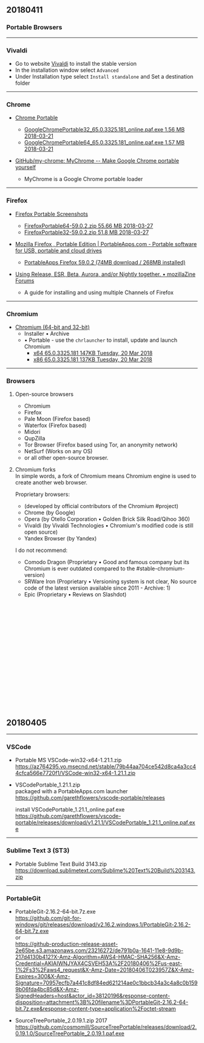 





## 20180411

### Portable Browsers



---------------------------------------------------------
### Vivaldi
- Go to website [Vivaldi](https://vivaldi.com/download/) to install the stable version     
- In the installation window select `Advanced`   
- Under Installation type select `Install standalone` and Set a destination folder  

---------------------------------------------------------
### Chrome

- [Chrome Portable](https://www.chrome-portable.com/)   
    + [GoogleChromePortable32_65.0.3325.181_online.paf.exe 1.56 MB  2018-03-21](https://www.chrome-portable.com/download/GoogleChromePortable_65.0.3325.181_online.paf.exe)
    + [GoogleChromePortable64_65.0.3325.181_online.paf.exe 1.57 MB  2018-03-21](https://www.chrome-portable.com/download/GoogleChromePortable64_65.0.3325.181_online.paf.exe)
     
- [GitHub/my-chrome: MyChrome -- Make Google Chrome portable yourself](https://github.com/cnjackchen/my-chrome)   
    + MyChrome is a Google Chrome portable loader


---------------------------------------------------------
### Firefox
- [Firefox Portable Screenshots](https://www.firefox-usb.com/)   
    + [FirefoxPortable64-59.0.2.zip    55.66 MB    2018-03-27](https://www.firefox-usb.com/download/FirefoxPortable64-59.0.2.zip)
    + [FirefoxPortable32-59.0.2.zip    51.8 MB     2018-03-27](https://www.firefox-usb.com/download/FirefoxPortable32-59.0.2.zip)

- [Mozilla Firefox , Portable Edition | PortableApps.com - Portable software for USB, portable and cloud drives](https://portableapps.com/apps/internet/firefox_portable)   
    + [PortableApps Firefox 59.0.2 (74MB download / 268MB installed)](https://portableapps.com/redirect/?a=FirefoxPortable&s=s&p=&d=sfpa&f=FirefoxPortable_59.0.2_English.paf.exe)

- [Using Release, ESR, Beta, Aurora, and/or Nightly together. • mozillaZine Forums](http://forums.mozillazine.org/viewtopic.php?f=23&t=2821799)
    + A guide for installing and using multiple Channels of Firefox


---------------------------------------------------------
### Chromium
- [Chromium (64-bit and 32-bit)](https://chromium.woolyss.com)   
    + Installer • Archive 
    + • Portable - use the `chrlauncher` to install, update and launch Chromium
        * [x64 65.0.3325.181    147KB   Tuesday, 20 Mar 2018](https://chromium.woolyss.com/f/chrlauncher-win64-stable-codecs-sync.zip)
        * [x86 65.0.3325.181    137KB   Tuesday, 20 Mar 2018](https://chromium.woolyss.com/f/chrlauncher-win32-stable-codecs-sync.zip)


---------------------------------------------------------
### Browsers


1. Open-source browsers  
    - Chromium  
    - Firefox  
    - Pale Moon (Firefox based)  
    - Waterfox (Firefox based)  
    - Midori  
    - QupZilla  
    - Tor Browser (Firefox based using Tor, an anonymity network)  
    - NetSurf (Works on any OS)  
    - or all other open-source browser.  


2. Chromium forks   
    In simple words, a fork of Chromium means Chromium engine is used to create another web browser.   

    Proprietary browsers:  
    - (developed by official contributors of the Chromium #project)  
    - Chrome (by Google)  
    - Opera (by Otello Corporation • Golden Brick Silk Road/Qihoo 360)  
    - Vivaldi (by Vivaldi Technologies • Chromium's modified code is still open source)  
    - Yandex Browser (by Yandex)  
 
    I do not recommend:
    - Comodo Dragon (Proprietary • Good and famous company but its Chromium is ever outdated compared to the #stable-chromium-version)
    - SRWare Iron (Proprietary • Versioning system is not clear, No source code of the latest version available since 2011 - Archive: 1)
    - Epic (Proprietary • Reviews on Slashdot)














 
<br>
<br>
<br>
<br>
<br>
<br>
<br>
<br>
<br>
<br>
<br>
<br>
<br>
<br>
<br>
<br> 

















## 20180405




---------------------------------------------------------
### VSCode

- Portable MS VSCode-win32-x64-1.21.1.zip  
https://az764295.vo.msecnd.net/stable/79b44aa704ce542d8ca4a3cc44cfca566e7720f1/VSCode-win32-x64-1.21.1.zip


- VSCodePortable_1.21.1.zip  
packaged with a PortableApps.com launcher  
https://github.com/garethflowers/vscode-portable/releases

    install VSCodePortable_1.21.1_online.paf.exe   
    https://github.com/garethflowers/vscode-portable/releases/download/v1.21.1/VSCodePortable_1.21.1_online.paf.exe








---------------------------------------------------------
### Sublime Text 3 (ST3)

- Portable Sublime Text Build 3143.zip  
https://download.sublimetext.com/Sublime%20Text%20Build%203143.zip












---------------------------------------------------------
### PortableGit


- PortableGit-2.16.2-64-bit.7z.exe  
https://github.com/git-for-windows/git/releases/download/v2.16.2.windows.1/PortableGit-2.16.2-64-bit.7z.exe  
or  
https://github-production-release-asset-2e65be.s3.amazonaws.com/23216272/de791b0a-1641-11e8-9d9b-217d4130b412?X-Amz-Algorithm=AWS4-HMAC-SHA256&X-Amz-Credential=AKIAIWNJYAX4CSVEH53A%2F20180406%2Fus-east-1%2Fs3%2Faws4_request&X-Amz-Date=20180406T023957Z&X-Amz-Expires=300&X-Amz-Signature=70957ecfb7a441c8df84ed621214ae0c1bbcb34a3c4a8c0b1599b06fda4bc85d&X-Amz-SignedHeaders=host&actor_id=38120196&response-content-disposition=attachment%3B%20filename%3DPortableGit-2.16.2-64-bit.7z.exe&response-content-type=application%2Foctet-stream


- SourceTreePortable_2.0.19.1.zip     2017    
https://github.com/cosmomill/SourceTreePortable/releases/download/2.0.19.1.0/SourceTreePortable_2.0.19.1.paf.exe











